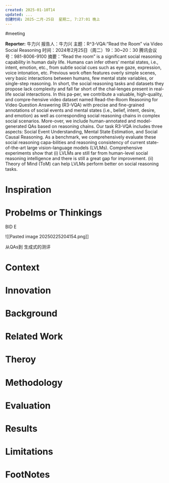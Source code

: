 ```yaml
---
created: 2025-01-10T14
updated: ...
创建时间: 2025-二月-25日  星期二, 7:27:01 晚上
---
```

#meeting 

**Reporter:**  牛力兴
报告人：牛力兴
主题：R^3-VQA:“Read the Room” via Video Social Reasoning
时间：2024年2月25日（周二）19：30~20：30
腾讯会议号：981-8006-9100
摘要：“Read the room” is a significant social reasoning capability in human daily life. Humans can infer others’ mental states, i.e., intent, emotion, etc., from subtle social cues such as eye gaze, expression, voice intonation, etc. Previous work often features overly simple scenes, very basic interactions between humans, few mental state variables, or single-step reasoning. In short, the social reasoning tasks and datasets they propose lack complexity and fall far short of the chal-lenges present in real-life social interactions. In this pa-per, we contribute a valuable, high-quality, and compre-hensive video dataset named Read-the-Room Reasoning for Video Question Answering (R3-VQA) with precise and fine-grained annotations of social events and mental states (i.e., belief, intent, desire, and emotion) as well as corresponding social reasoning chains in complex social scenarios. More-over, we include human-annotated and model-generated QAs based on reasoning chains. Our task R3-VQA includes three aspects: Social Event Understanding, Mental State Estimation, and Social Causal Reasoning. As a benchmark, we comprehensively evaluate these social reasoning capa-bilities and reasoning consistency of current state-of-the-art large vision-language models (LVLMs). Comprehensive experiments show that (i) LVLMs are still far from human-level social reasoning intelligence and there is still a great gap for improvement. (ii) Theory of Mind (ToM) can help LVLMs perform better on social reasoning tasks.
# Inspiration
# Probelms or Thinkings 

BID E


![[Pasted image 20250225204154.png]]


从QAs到 生成式的测评
# Context
# Innovation
# Background
# Related Work
# Theroy
# Methodology
# Evaluation
# Results
# Limitations
# FootNotes
